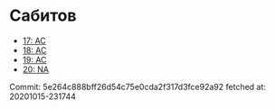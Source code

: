 # Сабитов
- [17: AC](17.md)
- [18: AC](18.md)
- [19: AC](19.md)
- [20: NA](20.md)

Commit: 5e264c888bff26d54c75e0cda2f317d3fce92a92
 fetched at: 20201015-231744
